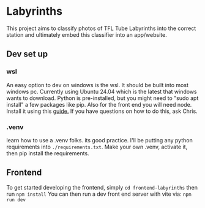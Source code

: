 # Labyrinths

This project aims to classify photos of TFL Tube Labyrinths into the correct station and ultimately embed this classifier into an app/website.

## Dev set up
### wsl
An easy option to dev on windows is the wsl. It should be built into most windows pc.
Currently using Ubuntu 24.04 which is the latest that windows wants to download. 
Python is pre-installed, but you might need to "sudo apt install" a few packages like pip. 
Also for the front end you will need node. Install it using this [guide.](https://learn.microsoft.com/en-us/windows/dev-environment/javascript/nodejs-on-wsl)
If you have questions on how to do this, ask Chris.

### .venv
learn how to use a .venv folks. its good practice. I'll be putting any python requirements into 
`./requirements.txt`. Make your own .venv, activate it, then pip install the requirements. 

## Frontend
To get started developing the frontend, simply `cd frontend-labyrinths` then run `npm install` 
You can then run a dev front end server with vite via: `npm run dev`